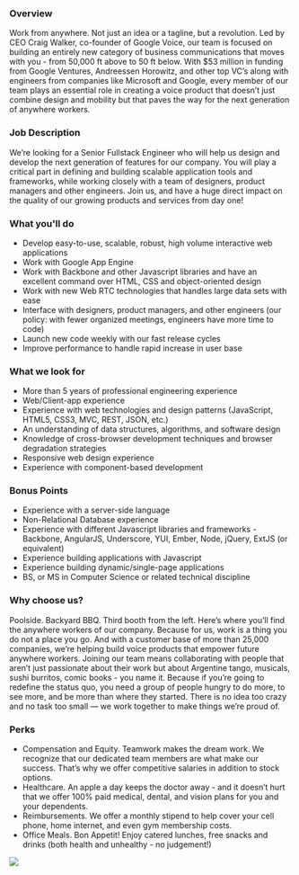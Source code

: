 


### Overview
Work from anywhere. Not just an idea or a tagline, but a revolution. Led by CEO Craig Walker, co-founder of Google Voice, our team is focused on building an entirely new category of business communications that moves with you - from 50,000 ft above to 50 ft below.
With $53 million in funding from Google Ventures, Andreessen Horowitz, and other top VC’s along with engineers from companies like Microsoft and Google, every member of our team plays an essential role in creating a voice product that doesn’t just combine design and mobility but that paves the way for the next generation of anywhere workers.

### Job Description
We’re looking for a Senior Fullstack Engineer who will help us design and develop the next generation of features for our company.  You will play a critical part in defining and building scalable application tools and frameworks, while working closely with a team of designers, product managers and other engineers.  Join us, and have a huge direct impact on the quality of our growing products and services from day one!

### What you'll do
+ Develop easy-to-use, scalable, robust, high volume interactive web applications
+ Work with Google App Engine
+ Work with Backbone and other Javascript libraries and have an excellent command over HTML, CSS and object-oriented design
+ Work with new Web RTC technologies that handles large data sets with ease
+ Interface with designers, product managers, and other engineers (our policy: with fewer organized meetings, engineers have more time to code)
+ Launch new code weekly with our fast release cycles
+ Improve performance to handle rapid increase in user base

### What we look for
+ More than 5 years of professional engineering experience
+ Web/Client-app experience
+ Experience with web technologies and design patterns (JavaScript, HTML5, CSS3, MVC, REST, JSON, etc.)
+ An understanding of data structures, algorithms, and software design
+ Knowledge of cross-browser development techniques and browser degradation strategies
+ Responsive web design experience
+ Experience with component-based development

### Bonus Points
+ Experience with a server-side language 
+ Non-Relational Database experience
+ Experience with different Javascript libraries and frameworks - Backbone, AngularJS, Underscore, YUI, Ember, Node, jQuery, ExtJS (or equivalent)
+ Experience building applications with Javascript
+ Experience building dynamic/single-page applications
+ BS, or MS in Computer Science or related technical discipline

### Why choose us?
Poolside. Backyard BBQ. Third booth from the left. Here’s where you’ll find the anywhere workers of our company. Because for us, work is a thing you do not a place you go. And with a customer base of more than 25,000 companies, we’re helping build voice products that empower future anywhere workers.
Joining our team means collaborating with people that aren’t just passionate about their work but about Argentine tango, musicals, sushi burritos, comic books - you name it. Because if you’re going to redefine the status quo, you need a group of people hungry to do more, to see more, and be more than where they started.
There is no idea too crazy and no task too small — we work together to make things we’re proud of.

### Perks
+ Compensation and Equity. Teamwork makes the dream work. We recognize that our dedicated team members are what make our success. That’s why we offer competitive salaries in addition to stock options.
+ Healthcare. An apple a day keeps the doctor away - and it doesn’t hurt that we offer 100% paid medical, dental, and vision plans for you and your dependents.
+ Reimbursements. We offer a monthly stipend to help cover your cell phone, home internet, and even gym membership costs.
+ Office Meals. Bon Appetit! Enjoy catered lunches, free snacks and drinks (both health and unhealthy - no judgement!)


[<img src='https://dabuttonfactory.com/button.png?t=Apply&f=Calibri-Bold&ts=24&tc=fff&tshs=1&tshc=000&hp=20&vp=8&c=5&bgt=gradient&bgc=3d85c6&ebgc=073763'>](https://letsrockit.co/users/auth/github?job_id=rglhbfbhza-fullstack-engineer-senior-python)
